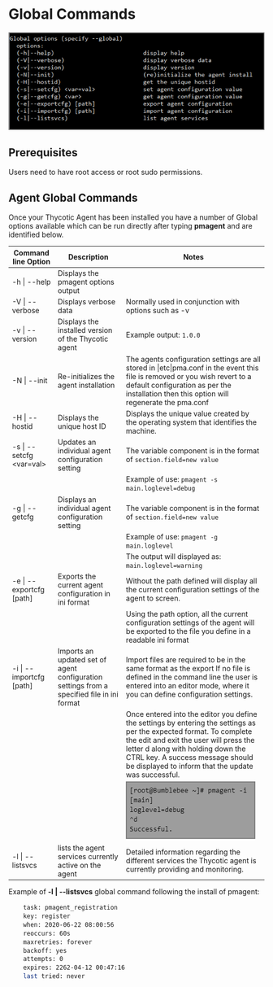 [title]: # (GlobalCommands)
[tags]: # (panel)
[priority]: # (2)
# Global Commands

![global](images/global-cmd.png "Global commands help output")

## Prerequisites

Users need to have root access or root sudo permissions.

## Agent Global Commands

Once your Thycotic Agent has been installed you have a number of Global options available which can be run directly after typing __pmagent__ and are identified below.

| **Command line Option**  | **Description** | **Notes** |
| ----- | ----- | ----- |
| -h \| --help | Displays the pmagent options output | |
| -V \| --verbose | Displays verbose data | Normally used in conjunction with options such as -v |
| -v \| --version | Displays the installed version of the Thycotic agent | Example output: `1.0.0` |
| -N \| --init | Re-initializes the agent installation | The agents configuration settings are all stored in \|etc\|pma.conf in the event this file is removed or you wish revert to a default configuration as per the installation then this option will regenerate the pma.conf |
| -H \| --hostid | Displays the unique host ID | Displays the unique value created by the operating system that identifies the machine. |
| -s \| --setcfg <var=val> | Updates an individual agent configuration setting | The variable component is in the format of `section.field=new value` |
|  | | Example of use: `pmagent -s main.loglevel=debug` |
| -g \| --getcfg <var> | Displays an individual agent configuration setting | The variable component is in the format of `section.field=new value` |
|  | | Example of use: `pmagent -g main.loglevel` |
|  | | The output will displayed as: `main.loglevel=warning` |
| -e \| --exportcfg [path] | Exports the current agent configuration in ini format | Without the path defined will display all the current configuration settings of the agent to screen. |
|  | | Using the path option, all the current configuration settings of the agent will be exported to the file you define in a readable ini format |
| -i \| --importcfg [path] | Imports an updated set of agent configuration settings from a specified file in ini format | Import files are required to be in the same format as the export If no file is defined in the command line the user is entered into an editor mode, where it you can define configuration settings. |
|  | | Once entered into the editor you define the settings by entering the settings as per the expected format. To complete the edit and exit the user will press the letter d along with holding down the CTRL key. A success message should be displayed to inform that the update was successful. |
|  | | ![import](images/import.png "Import example information") |
| -l \| --listsvcs | lists the agent services currently active on the agent | Detailed information regarding the different services the Thycotic agent is currently providing and monitoring. |

Example of __-l | --listsvcs__ global command following the install of pmagent:
```bash 
    task: pmagent_registration
    key: register
    when: 2020-06-22 08:00:56
    reoccurs: 60s
    maxretries: forever
    backoff: yes
    attempts: 0
    expires: 2262-04-12 00:47:16
    last tried: never
```
